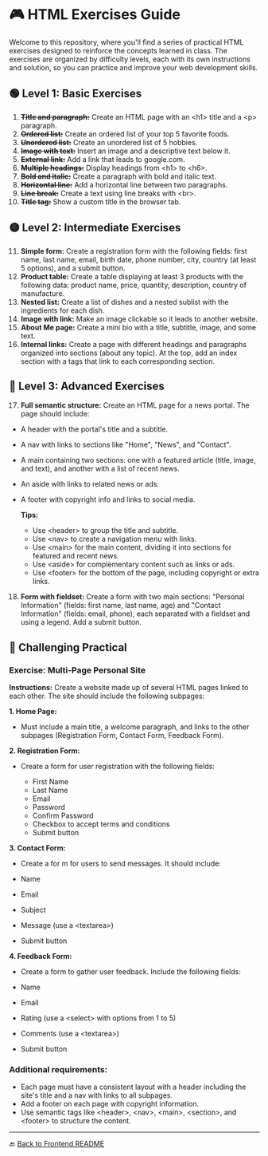 # 🎮 HTML Exercises Guide

Welcome to this repository, where you'll find a series of practical HTML exercises designed to reinforce the concepts learned in class. The exercises are organized by difficulty levels, each with its own instructions and solution, so you can practice and improve your web development skills.

## 🟢 Level 1: Basic Exercises

1. ~~**Title and paragraph:**~~ Create an HTML page with an \<h1> title and a \<p> paragraph.
2. ~~**Ordered list:**~~ Create an ordered list of your top 5 favorite foods.
3. ~~**Unordered list:**~~ Create an unordered list of 5 hobbies.
4. ~~**Image with text:**~~ Insert an image and a descriptive text below it.
5. ~~**External link:**~~ Add a link that leads to google.com.
6. ~~**Multiple headings:**~~ Display headings from \<h1> to \<h6>.
7. ~~**Bold and italic:**~~ Create a paragraph with bold and italic text.
8. ~~**Horizontal line:**~~ Add a horizontal line between two paragraphs.
9. ~~**Line break:**~~ Create a text using line breaks with \<br>.
10. ~~**Title tag:**~~ Show a custom title in the browser tab.

## 🟡 Level 2: Intermediate Exercises

11. **Simple form:** Create a registration form with the following fields: first name, last name, email, birth date, phone number, city, country (at least 5 options), and a submit button.
12. **Product table:** Create a table displaying at least 3 products with the following data: product name, price, quantity, description, country of manufacture.
13. **Nested list:** Create a list of dishes and a nested sublist with the ingredients for each dish.
14. **Image with link:** Make an image clickable so it leads to another website.
15. **About Me page:** Create a mini bio with a title, subtitle, image, and some text.
16. **Internal links:** Create a page with different headings and paragraphs organized into sections (about any topic). At the top, add an index section with a tags that link to each corresponding section.

## 🔵 Level 3: Advanced Exercises

17. **Full semantic structure:** Create an HTML page for a news portal. The page should include:

- A header with the portal's title and a subtitle.
- A nav with links to sections like "Home", "News", and "Contact".
- A main containing two sections: one with a featured article (title, image, and text), and another with a list of recent news.
- An aside with links to related news or ads.
- A footer with copyright info and links to social media.

  **Tips:**

  - Use \<header> to group the title and subtitle.
  - Use \<nav> to create a navigation menu with links.
  - Use \<main> for the main content, dividing it into sections for featured and recent news.
  - Use \<aside> for complementary content such as links or ads.
  - Use \<footer> for the bottom of the page, including copyright or extra links.

18. **Form with fieldset:** Create a form with two main sections: "Personal Information" (fields: first name, last name, age) and "Contact Information" (fields: email, phone), each separated with a fieldset and using a legend. Add a submit button.

## 🔴 Challenging Practical

### Exercise: Multi-Page Personal Site

**Instructions:**
Create a website made up of several HTML pages linked to each other. The site should include the following subpages:

**1. Home Page:**

- Must include a main title, a welcome paragraph, and links to the other subpages (Registration Form, Contact Form, Feedback Form).

**2. Registration Form:**

- Create a form for user registration with the following fields:

  - First Name
  - Last Name
  - Email
  - Password
  - Confirm Password
  - Checkbox to accept terms and conditions
  - Submit button

**3. Contact Form:**

- Create a for m for users to send messages. It should include:

- Name
- Email
- Subject
- Message (use a \<textarea>)
- Submit button

**4. Feedback Form:**

- Create a form to gather user feedback. Include the following fields:

- Name
- Email
- Rating (use a \<select> with options from 1 to 5)
- Comments (use a \<textarea>)
- Submit button

### Additional requirements:

- Each page must have a consistent layout with a header including the site's title and a nav with links to all subpages.
- Add a footer on each page with copyright information.
- Use semantic tags like \<header>, \<nav>, \<main>, \<section>, and \<footer> to structure the content.

---

🔙 [Back to Frontend README](../README.md)
